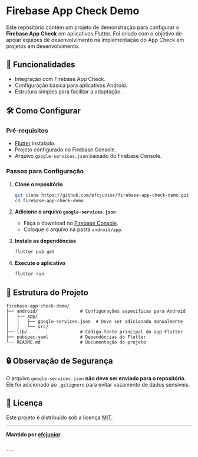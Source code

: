 # Firebase App Check Demo

Este repositório contém um projeto de demonstração para configurar o **Firebase App Check** em aplicativos Flutter. Foi criado com o objetivo de apoiar equipes de desenvolvimento na implementação do App Check em projetos em desenvolvimento.

## 🚀 Funcionalidades

- Integração com Firebase App Check.
- Configuração básica para aplicativos Android.
- Estrutura simples para facilitar a adaptação.

## 🛠️ Como Configurar

### Pré-requisitos

- [Flutter](https://flutter.dev/docs/get-started/install) instalado.
- Projeto configurado no Firebase Console.
- Arquivo `google-services.json` baixado do Firebase Console.

### Passos para Configuração

1. **Clone o repositório**
   ```bash
   git clone https://github.com/efcjunior/firebase-app-check-demo.git
   cd firebase-app-check-demo
   ```

2. **Adicione o arquivo `google-services.json`**
   - Faça o download no [Firebase Console](https://console.firebase.google.com/).
   - Coloque o arquivo na pasta `android/app`.

3. **Instale as dependências**
   ```bash
   flutter pub get
   ```

4. **Execute o aplicativo**
   ```bash
   flutter run
   ```

## 📂 Estrutura do Projeto

```plaintext
firebase-app-check-demo/
├── android/                # Configurações específicas para Android
│   ├── app/
│   │   ├── google-services.json  # Deve ser adicionado manualmente
│   │   └── src/
├── lib/                    # Código-fonte principal do app Flutter
├── pubspec.yaml            # Dependências do Flutter
└── README.md               # Documentação do projeto
```

## 🔒 Observação de Segurança

O arquivo `google-services.json` **não deve ser enviado para o repositório**. Ele foi adicionado ao `.gitignore` para evitar vazamento de dados sensíveis.

## 📝 Licença

Este projeto é distribuído sob a licença [MIT](LICENSE).

---

**Mantido por [efcjunior](https://github.com/efcjunior).**
```

---

